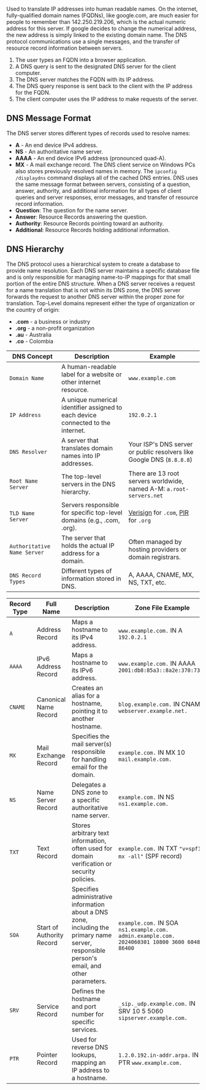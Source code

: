 Used to translate IP addresses into human readable names.
On the internet, fully-qualified domain names (FQDNs), like google.com, are much easier for people to remember than 142.250.219.206, which is the actual numeric address for this server.
If google decides to change the numerical address, the new address is simply linked to the existing domain name.
The DNS protocol communications use a single messages, and the transfer of resource record information between servers.
1. The user types an FQDN into a browser application.
2. A DNS query is sent to the designated DNS server for the client computer.
3. The DNS server matches the FQDN with its IP address.
4. The DNS query response is sent back to the client with the IP address for the FQDN.
5. The client computer uses the IP address to make requests of the server.
## DNS Message Format
The DNS server stores different types of records used to resolve names:
- **A** - An end device IPv4 address.
- **NS** - An authoritative name server.
- **AAAA** - An end device IPv6 address (pronounced quad-A).
- **MX** - A mail exchange record.
The DNS client service on Windows PCs also stores previously resolved names in memory. The `ipconfig /displaydns` command displays all of the cached DNS entries.
DNS uses the same message format between servers, consisting of a question, answer, authority, and additional information for all types of client queries and server responses, error messages, and transfer of resource record information.
- **Question**: The question for the name server.
- **Answer**: Resource Records answering the question.
- **Authority**: Resource Records pointing toward an authority.
- **Additional**: Resource Records holding additional information.
## DNS Hierarchy
The DNS protocol uses a hierarchical system to create a database to provide name resolution.
Each DNS server maintains a specific database file and is only responsible for managing name-to-IP mappings for that small portion of the entire DNS structure.
When a DNS server receives a request for a name translation that is not within its DNS zone, the DNS server forwards the request to another DNS server within the proper zone for translation.
Top-Level domains represent either the type of organization or the country of origin:
- **.com** - a business or industry
- **.org** - a non-profit organization
- **.au** - Australia
- **.co** - Colombia

|DNS Concept|Description|Example|
|---|---|---|
|`Domain Name`|A human-readable label for a website or other internet resource.|`www.example.com`|
|`IP Address`|A unique numerical identifier assigned to each device connected to the internet.|`192.0.2.1`|
|`DNS Resolver`|A server that translates domain names into IP addresses.|Your ISP's DNS server or public resolvers like Google DNS (`8.8.8.8`)|
|`Root Name Server`|The top-level servers in the DNS hierarchy.|There are 13 root servers worldwide, named A-M: `a.root-servers.net`|
|`TLD Name Server`|Servers responsible for specific top-level domains (e.g., .com, .org).|[Verisign](https://en.wikipedia.org/wiki/Verisign) for `.com`, [PIR](https://en.wikipedia.org/wiki/Public_Interest_Registry) for `.org`|
|`Authoritative Name Server`|The server that holds the actual IP address for a domain.|Often managed by hosting providers or domain registrars.|
|`DNS Record Types`|Different types of information stored in DNS.|A, AAAA, CNAME, MX, NS, TXT, etc.|

| Record Type | Full Name                 | Description                                                                                                                                 | Zone File Example                                                                              |
| ----------- | ------------------------- | ------------------------------------------------------------------------------------------------------------------------------------------- | ---------------------------------------------------------------------------------------------- |
| `A`         | Address Record            | Maps a hostname to its IPv4 address.                                                                                                        | `www.example.com.` IN A `192.0.2.1`                                                            |
| `AAAA`      | IPv6 Address Record       | Maps a hostname to its IPv6 address.                                                                                                        | `www.example.com.` IN AAAA `2001:db8:85a3::8a2e:370:7334`                                      |
| `CNAME`     | Canonical Name Record     | Creates an alias for a hostname, pointing it to another hostname.                                                                           | `blog.example.com.` IN CNAME `webserver.example.net.`                                          |
| `MX`        | Mail Exchange Record      | Specifies the mail server(s) responsible for handling email for the domain.                                                                 | `example.com.` IN MX 10 `mail.example.com.`                                                    |
| `NS`        | Name Server Record        | Delegates a DNS zone to a specific authoritative name server.                                                                               | `example.com.` IN NS `ns1.example.com.`                                                        |
| `TXT`       | Text Record               | Stores arbitrary text information, often used for domain verification or security policies.                                                 | `example.com.` IN TXT `"v=spf1 mx -all"` (SPF record)                                          |
| `SOA`       | Start of Authority Record | Specifies administrative information about a DNS zone, including the primary name server, responsible person's email, and other parameters. | `example.com.` IN SOA `ns1.example.com. admin.example.com. 2024060301 10800 3600 604800 86400` |
| `SRV`       | Service Record            | Defines the hostname and port number for specific services.                                                                                 | `_sip._udp.example.com.` IN SRV 10 5 5060 `sipserver.example.com.`                             |
| `PTR`       | Pointer Record            | Used for reverse DNS lookups, mapping an IP address to a hostname.                                                                          | `1.2.0.192.in-addr.arpa.` IN PTR `www.example.com.`                                            |